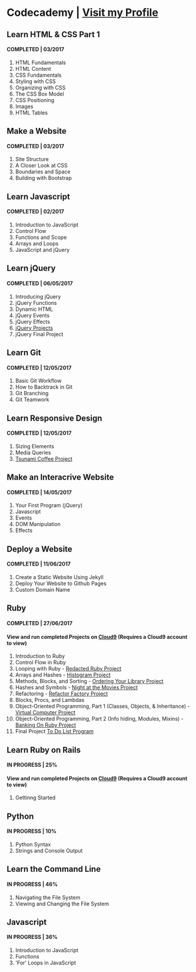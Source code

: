# Codecademy | [Visit my Profile](https://www.codecademy.com/sebam2k4)

## Learn HTML & CSS Part 1
#### COMPLETED | 03/2017
1. HTML Fundamentals
2. HTML Content
3. CSS Fundamentals
4. Styling with CSS
5. Organizing with CSS
6. The CSS Box Model
7. CSS Positioning
8. Images
9. HTML Tables


## Make a Website
#### COMPLETED | 03/2017
1. Site Structure
2. A Closer Look at CSS
3. Boundaries and Space
4. Building with Bootstrap


## Learn Javascript
#### COMPLETED | 02/2017
1. Introduction to JavaScript
2. Control Flow
3. Functions and Scope
4. Arrays and Loops
5. JavaScript and jQuery


## Learn jQuery
#### COMPLETED | 06/05/2017
1. Introducing jQuery
2. jQuery Functions
3. Dynamic HTML
4. jQuery Events
5. jQuery Effects
6. [jQuery Projects](/Codecademy/jQuery-Projects/ "View jQuery Projects")
7. jQuery Final Project


## Learn Git
#### COMPLETED | 12/05/2017
1. Basic Git Workflow
2. How to Backtrack in Git
3. Git Branching
4. Git Teamwork


## Learn Responsive Design
#### COMPLETED | 12/05/2017
1. Sizing Elements
2. Media Queries
3. [Tsunami Coffee Project](/Codecademy/Responsive-Design-Projects/ "View Tsunami Coffee Project")


## Make an Interacrive Website
#### COMPLETED | 14/05/2017
1. Your First Program (jQuery)
2. Javascript
3. Events
4. DOM Manipulation
5. Effects


## Deploy a Website
#### COMPLETED | 11/06/2017
1. Create a Static Website Using Jekyll
2. Deploy Your Website to Github Pages
3. Custom Domain Name


## Ruby
#### COMPLETED | 27/06/2017
#### View and run completed Projects on [Cloud9](https://ide.c9.io/sebam2k4/codecademy-ruby-practice) (Requires a Cloud9 account to view)
1. Introduction to Ruby
2. Control Flow in Ruby
3. Looping with Ruby - [Redacted Ruby Project](/Codecademy/Ruby/ "view Ruby Projects")
4. Arrays and Hashes - [Histogram Project](/Codecademy/Ruby/ "view Ruby Projects")
5. Methods, Blocks, and Sorting - [Ordering Your Library Project](Codecademy/Ruby/ "view Ruby Projects")
6. Hashes and Symbols - [Night at the Movies Project](/Codecademy/Ruby/ "view Ruby Projects")
7. Refactoring - [Refactor Factory Project](/Codecademy/Ruby/ "view Ruby Projects")
8. Blocks, Procs, and Lambdas
9. Object-Oriented Programming, Part 1 (Classes, Objects, & Inheritance) - [Virtual Computer Project](/Codecademy/Ruby/ "view Ruby Projects")
10. Object-Oriented Programming, Part 2 (Info hiding, Modules, Mixins) - [Banking On Ruby Project](/Codecademy/Ruby/ "view Ruby Projects")
11. Final Project [To Do List Program](/Codecademy/Ruby/ "view Ruby Projects")


## Learn Ruby on Rails
#### IN PROGRESS | 25%
#### View and run completed Projects on [Cloud9](https://ide.c9.io/sebam2k4/codecademy-ruby-practice) (Requires a Cloud9 account to view)
1. Gettinng Started


## Python
#### IN PROGRESS | 10%
1. Python Syntax
2. Strings and Console Output

## Learn the Command Line
#### IN PROGRESS | 46%
1. Navigating the File System
2. Viewing and Changing the File System


## Javascript
#### IN PROGRESS | 36%
1. Introduction to JavaScript
2. Functions
3. 'For' Loops in JavaScript




